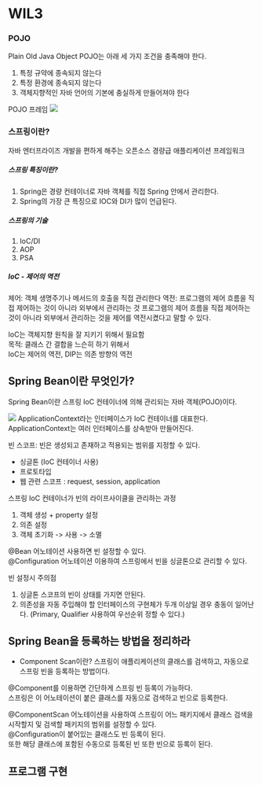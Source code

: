 # WIL3

### POJO
Plain Old Java Object
POJO는 아래 세 가지 조건을 충족해야 한다.
1. 특정 규약에 종속되지 않는다
2. 특정 환경에 종속되지 않는다
3. 객체지향적인 자바 언어의 기본에 충실하게 만들어져야 한다

POJO 프레임
<img src= "https://oopy.lazyrockets.com/api/v2/notion/image?src=https%3A%2F%2Fprod-files-secure.s3.us-west-2.amazonaws.com%2F81276f83-e80d-4730-b0ae-1b519fac7648%2F945b7b16-7319-43d4-8710-192fa4918c3a%2FUntitled.png&blockId=a78fe971-5d6f-4e3a-8e8b-a82c13544560">

### 스프링이란?
자바 엔터프라이즈 개발을 편하게 해주는 오픈소스 경량급 애플리케이션 프레임워크 

##### 스프링 특징이란?
1. Spring은 경량 컨테이너로 자바 객체를 직접 Spring 안에서 관리한다.
2. Spring의 가장 큰 특징으로 IOC와 DI가 많이 언급된다.

##### 스프링의 기술
1. IoC/DI
2. AOP
3. PSA

##### IoC - 제어의 역전
제어: 객체 생명주기나 메서드의 호출을 직접 관리한다
역전: 프로그램의 제어 흐름을 직접 제어하는 것이 아니라 외부에서 관리하는 것
프로그램의 제어 흐름을 직접 제어하는 것이 아니라 외부에서 관리하는 것을 제어를 역전시켰다고 말할 수 있다.

IoC는 객체지향 원칙을 잘 지키기 위해서 필요함   
목적: 클래스 간 결합을 느슨히 하기 위해서   
IoC는 제어의 역전, DIP는 의존 방향의 역전

Spring Bean이란 무엇인가?
---
Spring Bean이란 스프링 IoC 컨테이너에 의해 관리되는 자바 객체(POJO)이다.

<img src = "https://oopy.lazyrockets.com/api/v2/notion/image?src=https%3A%2F%2Fprod-files-secure.s3.us-west-2.amazonaws.com%2F81276f83-e80d-4730-b0ae-1b519fac7648%2Fddbe5c77-9ee0-4809-9594-1c94682640bd%2F%25E1%2584%2589%25E1%2585%25B3%25E1%2584%258F%25E1%2585%25B3%25E1%2584%2585%25E1%2585%25B5%25E1%2586%25AB%25E1%2584%2589%25E1%2585%25A3%25E1%2586%25BA_2023-09-20_%25E1%2584%258B%25E1%2585%25A9%25E1%2584%2592%25E1%2585%25AE_12.24.42.png&blockId=88d2d579-63be-4f4f-9ff9-1831ee5bedfc">
ApplicationContext라는 인터페이스가 IoC 컨테이너를 대표한다.
ApplicationContext는 여러 인터페이스를 상속받아 만들어진다.

빈 스코프: 빈은 생성되고 존재하고 적용되는 범위를 지정할 수 있다.   
* 싱글톤 (IoC 컨테이너 사용)
* 프로토타입
* 웹 관련 스코프 : request, session, application

스프링 IoC 컨테이너가 빈의 라이프사이클을 관리하는 과정
1. 객체 생성 + property 설정
2. 의존 설정
3. 객체 초기화 -> 사용 -> 소멸

@Bean 어노테이션 사용하면 빈 설정할 수 있다.   
@Configuration 어노테이션 이용하여 스프링에서 빈을 싱글톤으로 관리할 수 있다.

빈 설정시 주의점
1. 싱글톤 스코프의 빈이 상태를 가지면 안된다.   
2. 의존성을 자동 주입해야 할 인터페이스의 구현체가 두개 이상일 경우 충동이 일어난다. (Primary, Qualifier 사용하여 우선순위 정할 수 있다.)

Spring Bean을 등록하는 방법을 정리하라 
---
* Component Scan이란?
  스프링이 애플리케이션의 클래스를 검색하고, 자동으로 스프링 빈을 등록하는 방법이다.

@Component를 이용하면 간단하게 스프링 빈 등록이 가능하다.   
스프링은 이 어노테이션이 붙은 클래스를 자동으로 검색하고 빈으로 등록한다.

@ComponentScan 어노테이션을 사용하여 스프링이 어느 패키지에서 클래스 검색을 시작할지 및 검색할 패키지의 범위를 설정할 수 있다.   
@Configuration이 붙어있는 클래스도 빈 등록이 된다.   
또한 해당 클래스에 포함된 수동으로 등록된 빈 또한 빈으로 등록이 된다.

프로그램 구현
---
